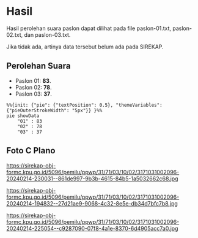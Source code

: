# Hasil

Hasil perolehan suara paslon dapat dilihat pada file paslon-01.txt, paslon-02.txt, dan paslon-03.txt.

Jika tidak ada, artinya data tersebut belum ada pada SIREKAP.

## Perolehan Suara

 * Paslon 01: **83**.
 * Paslon 02: **78**.
 * Paslon 03: **37**.

```mermaid
%%{init: {"pie": {"textPosition": 0.5}, "themeVariables": {"pieOuterStrokeWidth": "5px"}} }%%
pie showData
    "01" : 83
    "02" : 78
    "03" : 37
```
## Foto C Plano

https://sirekap-obj-formc.kpu.go.id/5096/pemilu/ppwp/31/71/03/10/02/3171031002096-20240214-230031--861de997-9b3b-4615-84b5-1a5032662c68.jpg

https://sirekap-obj-formc.kpu.go.id/5096/pemilu/ppwp/31/71/03/10/02/3171031002096-20240214-194832--27d21ae9-9068-4c32-8e5e-db34d7bfc7b8.jpg

https://sirekap-obj-formc.kpu.go.id/5096/pemilu/ppwp/31/71/03/10/02/3171031002096-20240214-225054--c9287090-07f8-4a1e-8370-6d4905acc7a0.jpg
